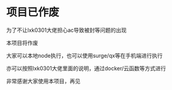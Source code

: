 # 项目已作废

为了不让lxk0301大佬担心ac导致被封等问题的出现

本项目将作废

大家可以本地node执行，也可以使用surge/qx等在手机端进行执行

亦可以按照lxk0301大佬里面的说明，通过docker/云函数等方式进行

非常感谢大家使用本项目，再见
